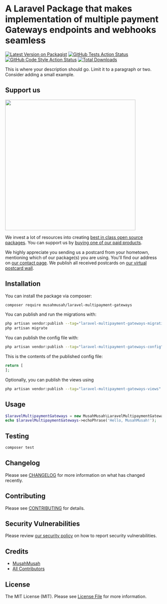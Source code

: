 # A Laravel Package that makes implementation of multiple payment Gateways endpoints and webhooks seamless 

[![Latest Version on Packagist](https://img.shields.io/packagist/v/musahmusah/laravel-multipayment-gateways.svg?style=flat-square)](https://packagist.org/packages/musahmusah/laravel-multipayment-gateways)
[![GitHub Tests Action Status](https://img.shields.io/github/workflow/status/musahmusah/laravel-multipayment-gateways/run-tests?label=tests)](https://github.com/musahmusah/laravel-multipayment-gateways/actions?query=workflow%3Arun-tests+branch%3Amain)
[![GitHub Code Style Action Status](https://img.shields.io/github/workflow/status/musahmusah/laravel-multipayment-gateways/Fix%20PHP%20code%20style%20issues?label=code%20style)](https://github.com/musahmusah/laravel-multipayment-gateways/actions?query=workflow%3A"Fix+PHP+code+style+issues"+branch%3Amain)
[![Total Downloads](https://img.shields.io/packagist/dt/musahmusah/laravel-multipayment-gateways.svg?style=flat-square)](https://packagist.org/packages/musahmusah/laravel-multipayment-gateways)

This is where your description should go. Limit it to a paragraph or two. Consider adding a small example.

## Support us

[<img src="https://github-ads.s3.eu-central-1.amazonaws.com/laravel-multipayment-gateways.jpg?t=1" width="419px" />](https://spatie.be/github-ad-click/laravel-multipayment-gateways)

We invest a lot of resources into creating [best in class open source packages](https://spatie.be/open-source). You can support us by [buying one of our paid products](https://spatie.be/open-source/support-us).

We highly appreciate you sending us a postcard from your hometown, mentioning which of our package(s) you are using. You'll find our address on [our contact page](https://spatie.be/about-us). We publish all received postcards on [our virtual postcard wall](https://spatie.be/open-source/postcards).

## Installation

You can install the package via composer:

```bash
composer require musahmusah/laravel-multipayment-gateways
```

You can publish and run the migrations with:

```bash
php artisan vendor:publish --tag="laravel-multipayment-gateways-migrations"
php artisan migrate
```

You can publish the config file with:

```bash
php artisan vendor:publish --tag="laravel-multipayment-gateways-config"
```

This is the contents of the published config file:

```php
return [
];
```

Optionally, you can publish the views using

```bash
php artisan vendor:publish --tag="laravel-multipayment-gateways-views"
```

## Usage

```php
$laravelMultipaymentGateways = new MusahMusah\LaravelMultipaymentGateways();
echo $laravelMultipaymentGateways->echoPhrase('Hello, MusahMusah!');
```

## Testing

```bash
composer test
```

## Changelog

Please see [CHANGELOG](CHANGELOG.md) for more information on what has changed recently.

## Contributing

Please see [CONTRIBUTING](CONTRIBUTING.md) for details.

## Security Vulnerabilities

Please review [our security policy](../../security/policy) on how to report security vulnerabilities.

## Credits

- [MusahMusah](https://github.com/MusahMusah)
- [All Contributors](../../contributors)

## License

The MIT License (MIT). Please see [License File](LICENSE.md) for more information.
